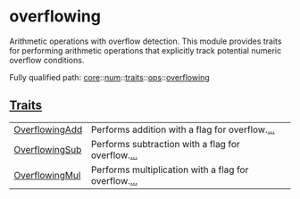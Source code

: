 # overflowing

Arithmetic operations with overflow detection.
This module provides traits for performing arithmetic operations that explicitly
track potential numeric overflow conditions.

Fully qualified path: [core](./core.md)::[num](./core-num.md)::[traits](./core-num-traits.md)::[ops](./core-num-traits-ops.md)::[overflowing](./core-num-traits-ops-overflowing.md)


[Traits](./core-num-traits-ops-overflowing-traits.md)
 ---
| | |
|:---|:---|
| [OverflowingAdd](./core-num-traits-ops-overflowing-OverflowingAdd.md) | Performs addition with a flag for overflow.[...](./core-num-traits-ops-overflowing-OverflowingAdd.md) |
| [OverflowingSub](./core-num-traits-ops-overflowing-OverflowingSub.md) | Performs subtraction with a flag for overflow.[...](./core-num-traits-ops-overflowing-OverflowingSub.md) |
| [OverflowingMul](./core-num-traits-ops-overflowing-OverflowingMul.md) | Performs multiplication with a flag for overflow.[...](./core-num-traits-ops-overflowing-OverflowingMul.md) |
